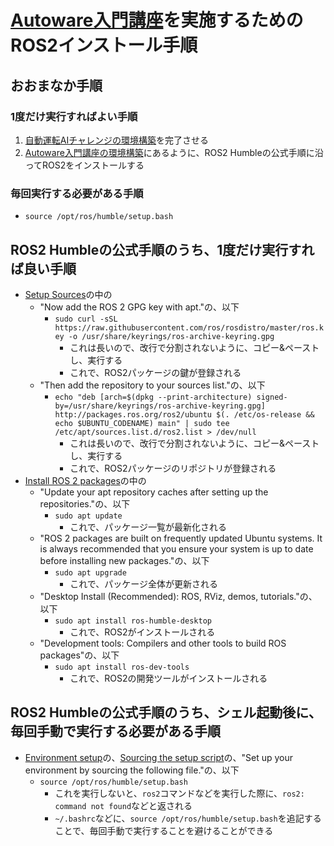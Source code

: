 # [Autoware入門講座](https://automotiveaichallenge.github.io/aichallenge-documentation-2024/course/index.html)を実施するためのROS2インストール手順

## おおまなか手順
### 1度だけ実行すればよい手順
1. [自動運転AIチャレンジの環境構築](https://automotiveaichallenge.github.io/aichallenge-documentation-2024/setup/requirements.html)を完了させる
2. [Autoware入門講座の環境構築](https://automotiveaichallenge.github.io/aichallenge-documentation-2024/course/index.html#_2)にあるように、ROS2 Humbleの公式手順に沿ってROS2をインストールする
### 毎回実行する必要がある手順
- `source /opt/ros/humble/setup.bash`

## ROS2 Humbleの公式手順のうち、1度だけ実行すれば良い手順
- [Setup Sources](https://docs.ros.org/en/humble/Installation/Ubuntu-Install-Debians.html#setup-sources)の中の
  - "Now add the ROS 2 GPG key with apt."の、以下
    - `sudo curl -sSL https://raw.githubusercontent.com/ros/rosdistro/master/ros.key -o /usr/share/keyrings/ros-archive-keyring.gpg`
      - これは長いので、改行で分割されないように、コピー&ペーストし、実行する
      - これで、ROS2パッケージの鍵が登録される
  - "Then add the repository to your sources list."の、以下
    - `echo "deb [arch=$(dpkg --print-architecture) signed-by=/usr/share/keyrings/ros-archive-keyring.gpg] http://packages.ros.org/ros2/ubuntu $(. /etc/os-release && echo $UBUNTU_CODENAME) main" | sudo tee /etc/apt/sources.list.d/ros2.list > /dev/null`
      - これは長いので、改行で分割されないように、コピー&ペーストし、実行する
      - これで、ROS2パッケージのリポジトリが登録される
- [Install ROS 2 packages](https://docs.ros.org/en/humble/Installation/Ubuntu-Install-Debians.html#install-ros-2-packages)の中の
  - "Update your apt repository caches after setting up the repositories."の、以下
    - `sudo apt update`
      - これで、パッケージ一覧が最新化される
  - "ROS 2 packages are built on frequently updated Ubuntu systems. It is always recommended that you ensure your system is up to date before installing new packages."の、以下
    - `sudo apt upgrade`
      - これで、パッケージ全体が更新される
  - "Desktop Install (Recommended): ROS, RViz, demos, tutorials."の、以下
    - `sudo apt install ros-humble-desktop`
      - これで、ROS2がインストールされる
  - "Development tools: Compilers and other tools to build ROS packages"の、以下
    - `sudo apt install ros-dev-tools`
      - これで、ROS2の開発ツールがインストールされる

## ROS2 Humbleの公式手順のうち、シェル起動後に、毎回手動で実行する必要がある手順
- [Environment setup](https://docs.ros.org/en/humble/Installation/Ubuntu-Install-Debians.html#environment-setup)の、[Sourcing the setup script](https://docs.ros.org/en/humble/Installation/Ubuntu-Install-Debians.html#sourcing-the-setup-script)の、"Set up your environment by sourcing the following file."の、以下
  - `source /opt/ros/humble/setup.bash`
    - これを実行しないと、`ros2`コマンドなどを実行した際に、`ros2: command not found`などと返される
    - `~/.bashrc`などに、`source /opt/ros/humble/setup.bash`を追記することで、毎回手動で実行することを避けることができる
